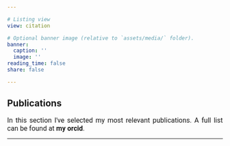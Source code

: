 ```yaml
---

# Listing view
view: citation

# Optional banner image (relative to `assets/media/` folder).
banner:
  caption: ''
  image: ''
reading_time: false
share: false

---
```


## Publications
<span style="font-family: 'Roboto', sans-serif; font-size: 16px; display: block; text-align: justify; width: 100%; margin: 0 auto;">
  In this section I've selected my most relevant publications.
  A full list can be found at <a href="https://orcid.org/0000-0003-2813-8928" style="text-decoration: none; color: inherit; font-weight: bold;">my orcid</a>.
</span>



***